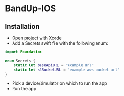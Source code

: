 # BandUp-IOS
## Installation
- Open project with Xcode
- Add a Secrets.swift file with the following enum:
```swift
import Foundation

enum Secrets {
    static let baseApiURL = "example url"
    static let s3BucketURL = "example aws bucket url"
}
```
- Pick a device/simulator on which to run the app
- Run the app
